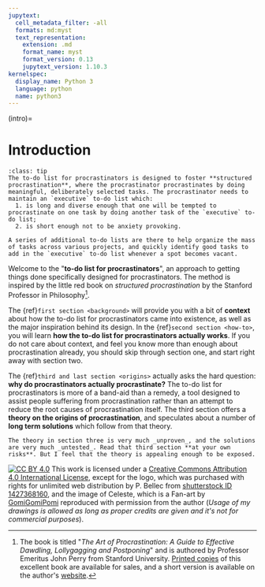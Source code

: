 ```yaml
---
jupytext:
  cell_metadata_filter: -all
  formats: md:myst
  text_representation:
    extension: .md
    format_name: myst
    format_version: 0.13
    jupytext_version: 1.10.3
kernelspec:
  display_name: Python 3
  language: python
  name: python3
---
```

(intro)=
# Introduction

```{admonition} Too long; didn't read
:class: tip
The to-do list for procrastinators is designed to foster **structured procrastination**, where the procrastinator procrastinates by doing meaningful, deliberately selected tasks. The procrastinator needs to maintain an `executive` to-do list which:
  1. is long and diverse enough that one will be tempted to procrastinate on one task by doing another task of the `executive` to-do list;
  2. is short enough not to be anxiety provoking.

A series of additional to-do lists are there to help organize the mass of tasks across various projects, and quickly identify good tasks to add in the `executive` to-do list whenever a spot becomes vacant.
```

Welcome to the "**to-do list for procrastinators**", an approach to getting things done specifically designed for procrastinators. The method is inspired by the little red book on _structured procrastination_ by the Stanford Professor in Philosophy[^red_book].

The {ref}`first section <background>` will provide you with a bit of **context** about how the to-do list for procrastinators came into existence, as well as the major inspiration behind its design. In the {ref}`second section <how-to>`, you will learn **how the to-do list for procrastinators actually works**. If you do not care about context, and feel you know more than enough about procrastination already, you should skip through section one, and start right away with section two.

The {ref}`third and last section <origins>` actually asks the hard question: **why do procrastinators actually procrastinate?** The to-do list for procrastinators is more of a band-aid than a remedy, a tool designed to assist people suffering from procrastination rather than an attempt to reduce the root causes of procrastination itself. The third section offers a **theory on the origins of procrastination**, and speculates about a number of **long term solutions** which follow from that theory.
```{warning}
The theory in section three is very much _unproven_, and the solutions are very much _untested_. Read that third section **at your own risks**. But I feel that the theory is appealing enough to be exposed.
```


[![CC BY 4.0][cc-by-image]][cc-by] This work is licensed under a
[Creative Commons Attribution 4.0 International License][cc-by], except for the logo, which was purchased with rights for unlimited web distribution by P. Bellec from [shutterstock ID 1427368160](https://shutterstock.com/image-vector/procrastinating-woman-sitting-office-her-legs-1427368160), and the image of Celeste, which is a Fan-art by [GomiGomiPomi](https://gomigomipomi.tumblr.com) reproduced with permission from the author (_Usage of my drawings is allowed as long as proper credits are given and it's not for commercial purposes_).


[^red_book]: The book is titled "_The Art of Procrastination: A Guide to Effective Dawdling, Lollygagging and Postponing_" and is authored by Professor Emeritus John Perry from Stanford University. [Printed copies](https://www.amazon.com/Art-Procrastination-Effective-Lollygagging-Postponing/dp/0761171673/ref=sr_1_1?s=books&ie=UTF8&qid=1344889395&sr=1-1) of this excellent book are available for sales, and a short version is available on the author's [website](http://www.structuredprocrastination.com/).

[cc-by-image]: https://i.creativecommons.org/l/by/4.0/88x31.png

[cc-by]: http://creativecommons.org/licenses/by/4.0/
